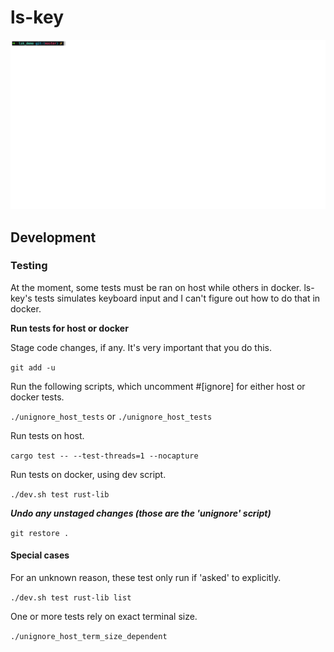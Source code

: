 # ls-key

![](assets/demo1_cut1.gif?raw=true)

## Development

### Testing

At the moment, some tests must be ran on host while others in docker. ls-key's tests simulates keyboard input and I can't figure out how to do that in docker.

**Run tests for host or docker**

Stage code changes, if any. It's very important that you do this.

`git add -u`

Run the following scripts, which uncomment #[ignore] for either host or docker tests.

`./unignore_host_tests` or `./unignore_host_tests`

Run tests on host.

`cargo test -- --test-threads=1 --nocapture`

Run tests on docker, using dev script.

`./dev.sh test rust-lib`

***Undo any unstaged changes (those are the 'unignore' script)***

`git restore .`

#### Special cases

For an unknown reason, these test only run if 'asked' to explicitly.

`./dev.sh test rust-lib list`

One or more tests rely on exact terminal size.

`./unignore_host_term_size_dependent`

